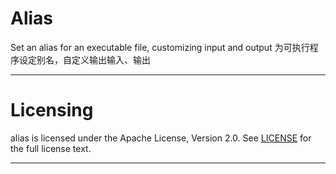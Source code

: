 # Alias
Set an alias for an executable file, customizing input and output
为可执行程序设定别名，自定义输出输入、输出

---------
# Licensing
alias is licensed under the Apache License, Version 2.0. See
[LICENSE](https://github.com/binave/alias/blob/master/LICENSE) for the full
license text.

---------



